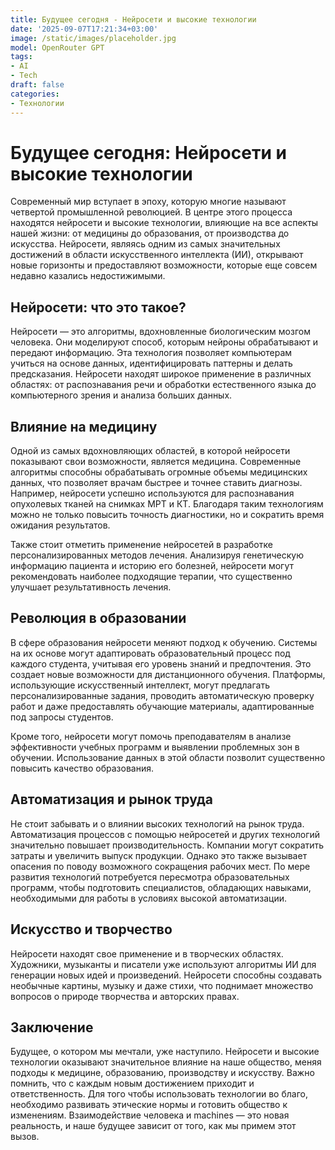 ```yaml
---
title: Будущее сегодня - Нейросети и высокие технологии
date: '2025-09-07T17:21:34+03:00'
image: /static/images/placeholder.jpg
model: OpenRouter GPT
tags:
- AI
- Tech
draft: false
categories:
- Технологии
---
```


# Будущее сегодня: Нейросети и высокие технологии

Современный мир вступает в эпоху, которую многие называют четвертой промышленной революцией. В центре этого процесса находятся нейросети и высокие технологии, влияющие на все аспекты нашей жизни: от медицины до образования, от производства до искусства. Нейросети, являясь одним из самых значительных достижений в области искусственного интеллекта (ИИ), открывают новые горизонты и предоставляют возможности, которые еще совсем недавно казались недостижимыми.

## Нейросети: что это такое?

Нейросети — это алгоритмы, вдохновленные биологическим мозгом человека. Они моделируют способ, которым нейроны обрабатывают и передают информацию. Эта технология позволяет компьютерам учиться на основе данных, идентифицировать паттерны и делать предсказания. Нейросети находят широкое применение в различных областях: от распознавания речи и обработки естественного языка до компьютерного зрения и анализа больших данных.

## Влияние на медицину

Одной из самых вдохновляющих областей, в которой нейросети показывают свои возможности, является медицина. Современные алгоритмы способны обрабатывать огромные объемы медицинских данных, что позволяет врачам быстрее и точнее ставить диагнозы. Например, нейросети успешно используются для распознавания опухолевых тканей на снимках МРТ и КТ. Благодаря таким технологиям можно не только повысить точность диагностики, но и сократить время ожидания результатов.

Также стоит отметить применение нейросетей в разработке персонализированных методов лечения. Анализируя генетическую информацию пациента и историю его болезней, нейросети могут рекомендовать наиболее подходящие терапии, что существенно улучшает результативность лечения.

## Революция в образовании

В сфере образования нейросети меняют подход к обучению. Системы на их основе могут адаптировать образовательный процесс под каждого студента, учитывая его уровень знаний и предпочтения. Это создает новые возможности для дистанционного обучения. Платформы, использующие искусственный интеллект, могут предлагать персонализированные задания, проводить автоматическую проверку работ и даже предоставлять обучающие материалы, адаптированные под запросы студентов.

Кроме того, нейросети могут помочь преподавателям в анализе эффективности учебных программ и выявлении проблемных зон в обучении. Использование данных в этой области позволит существенно повысить качество образования.

## Автоматизация и рынок труда

Не стоит забывать и о влиянии высоких технологий на рынок труда. Автоматизация процессов с помощью нейросетей и других технологий значительно повышает производительность. Компании могут сократить затраты и увеличить выпуск продукции. Однако это также вызывает опасения по поводу возможного сокращения рабочих мест. По мере развития технологий потребуется пересмотра образовательных программ, чтобы подготовить специалистов, обладающих навыками, необходимыми для работы в условиях высокой автоматизации.

## Искусство и творчество

Нейросети находят свое применение и в творческих областях. Художники, музыканты и писатели уже используют алгоритмы ИИ для генерации новых идей и произведений. Нейросети способны создавать необычные картины, музыку и даже стихи, что поднимает множество вопросов о природе творчества и авторских правах.

## Заключение

Будущее, о котором мы мечтали, уже наступило. Нейросети и высокие технологии оказывают значительное влияние на наше общество, меняя подходы к медицине, образованию, производству и искусству. Важно помнить, что с каждым новым достижением приходит и ответственность. Для того чтобы использовать технологии во благо, необходимо развивать этические нормы и готовить общество к изменениям. Взаимодействие человека и machines — это новая реальность, и наше будущее зависит от того, как мы примем этот вызов.